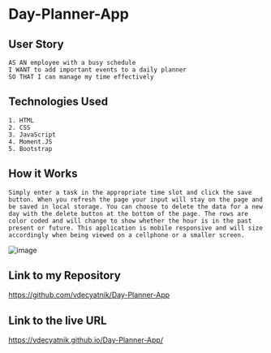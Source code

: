 # Day-Planner-App


## User Story
```
AS AN employee with a busy schedule
I WANT to add important events to a daily planner
SO THAT I can manage my time effectively
```

## Technologies Used
```
1. HTML
2. CSS
3. JavaScript
4. Moment.JS
5. Bootstrap
```
## How it Works

```
Simply enter a task in the appropriate time slot and click the save button. When you refresh the page your input will stay on the page and be saved in local storage. You can choose to delete the data for a new day with the delete button at the bottom of the page. The rows are color coded and will change to show whether the hour is in the past present or future. This application is mobile responsive and will size accordingly when being viewed on a cellphone or a smaller screen. 
```

![image](https://user-images.githubusercontent.com/72056832/100529326-3f805900-319b-11eb-884b-61258d8bf7cf.png)


## Link to my Repository 

https://github.com/vdecyatnik/Day-Planner-App

## Link to the live URL

https://vdecyatnik.github.io/Day-Planner-App/



